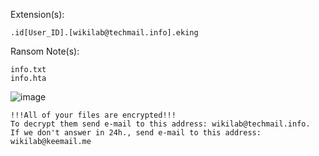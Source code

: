 Extension(s): 
```
.id[User_ID].[wikilab@techmail.info].eking
```
Ransom Note(s): 
```
info.txt
info.hta
```
![image](https://github.com/user-attachments/assets/0c475267-c921-4dac-905e-7ee9b60bb709)
```
!!!All of your files are encrypted!!!
To decrypt them send e-mail to this address: wikilab@techmail.info.
If we don't answer in 24h., send e-mail to this address: wikilab@keemail.me
```
